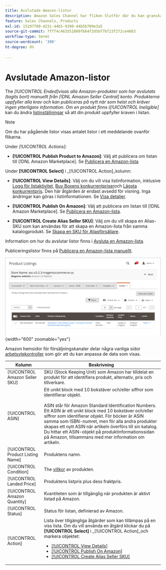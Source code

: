 ```yaml
---
title: Avslutade Amazon-listor
description: Amazon Sales Channel har fliken Slutför där du kan granska avslutade Amazon Marketplace-listor som kan publiceras igen när du vill.
feature: Sales Channels, Products
exl-id: 15107f08-4231-44b5-9390-44b5b709e3a5
source-git-commit: 7fff4c463551089fb64f2d5bf7bf23f272ce4663
workflow-type: tm+mt
source-wordcount: '399'
ht-degree: 0%

---
```


# Avslutade Amazon-listor

The _[!UICONTROL Ended]_visas alla Amazon-produkter som har avslutats (tagits bort) manuellt från [!DNL Amazon Seller Central] konto. Produkterna uppfyller alla krav och kan publiceras på nytt när som helst och kräver ingen ytterligare information. Om en produkt finns i_[!UICONTROL Ineligible]_ kan du ändra [listinställningar](./listing-settings.md) så att din produkt uppfyller kraven i listan.

>[!NOTE]
>
>Om du har pågående listor visas antalet listor i ett meddelande ovanför flikarna.

Under _[!UICONTROL Actions]_:

- **[!UICONTROL Publish Product to Amazon]**: Välj att publicera om listan till [!DNL Amazon Marketplace]. Se [Publicera en Amazon-lista](./publish-listings-manually.md)

Under **[!UICONTROL Select]** i _[!UICONTROL Action]_kolumn:

- **[!UICONTROL View Details]**: Välj om du vill visa listinformation, inklusive [Logg för listaktivitet](./product-listing-details.md#listing-activity-log), [Buy Boxens konkurrentpriser](./product-listing-details.md#buy-box-competitor-pricing)och [Lägsta konkurrentpris](./product-listing-details.md#lowest-competitor-pricing). Den här åtgärden är endast avsedd för visning. Inga ändringar kan göras i listinformationen. Se [Visa detaljer](./product-listing-details.md).

- **[!UICONTROL Publish On Amazon]**: Välj att publicera om listan till [!DNL Amazon Marketplace]. Se [Publicera en Amazon-lista](./publish-listings-manually.md).

- **[!UICONTROL Create Alias Seller SKU]**: Välj om du vill skapa en Alias-SKU som kan användas för att skapa en Amazon-lista från samma katalogprodukt. Se [Skapa en SKU för Aliasförsäljare](./create-alias-seller-sku.md).

Information om hur du avslutar listor finns i [Avsluta en Amazon-lista](./end-listings-manually.md).

Publiceringslistor finns på [Publicera en Amazon-lista manuellt](./publish-listings-manually.md).

![Avslutade Amazon-listor](assets/amazon-ended-listings.png){width="600" zoomable="yes"}

Amazon hemsidor för försäljningskanaler delar några vanliga sidor [arbetsytekontroller](./workspace-controls.md) som gör att du kan anpassa de data som visas.

| Kolumn | Beskrivning |
|-----------------------------------|------------------------------------------------------------------------------------------------------------------------------------------------------------------------------------------------------------------------------------------------------------------------------------------------------------------------------------------------------------------------------------------------------------------------------------------------------------------------------------|
| [!UICONTROL Amazon Seller SKU] | SKU (Stock Keeping Unit) som Amazon har tilldelat en produkt för att identifiera produkt, alternativ, pris och tillverkare. |
| [!UICONTROL ASIN] | Ett unikt block med 10 bokstäver och/eller siffror som identifierar objekt.<br><br>ASIN står för Amazon Standard Identification Numbers. Ett ASIN är ett unikt block med 10 bokstäver och/eller siffror som identifierar objekt. För böcker är ASIN samma som ISBN-numret, men för alla andra produkter skapas ett nytt ASIN när artikeln överförs till sin katalog. Du hittar ett ASIN-objekt på produktinformationssidan på Amazon, tillsammans med mer information om artikeln. |
| [!UICONTROL Product Listing Name] | Produktens namn. |
| [!UICONTROL Condition] | The [villkor](./product-listing-condition.md) av produkten. |
| [!UICONTROL Landed Price] | Produktens listpris plus dess fraktpris. |
| [!UICONTROL Amazon Quantity] | Kvantiteten som är tillgänglig när produkten är aktivt listad på Amazon. |
| [!UICONTROL Status] | Status för listan, definierad av Amazon. |
| [!UICONTROL Action] | Lista över tillgängliga åtgärder som kan tillämpas på en viss lista. Om du vill använda en åtgärd klickar du på **[!UICONTROL Select]** i _[!UICONTROL Action]_och markera objektet:<ul><li>[[!UICONTROL View Details]](./product-listing-details.md)</li><li>[[!UICONTROL Publish On Amazon]](./publish-listings-manually.md)</li><li>[[!UICONTROL Create Alias Seller SKU]](./create-alias-seller-sku.md#region-specific)</li></ul> |
